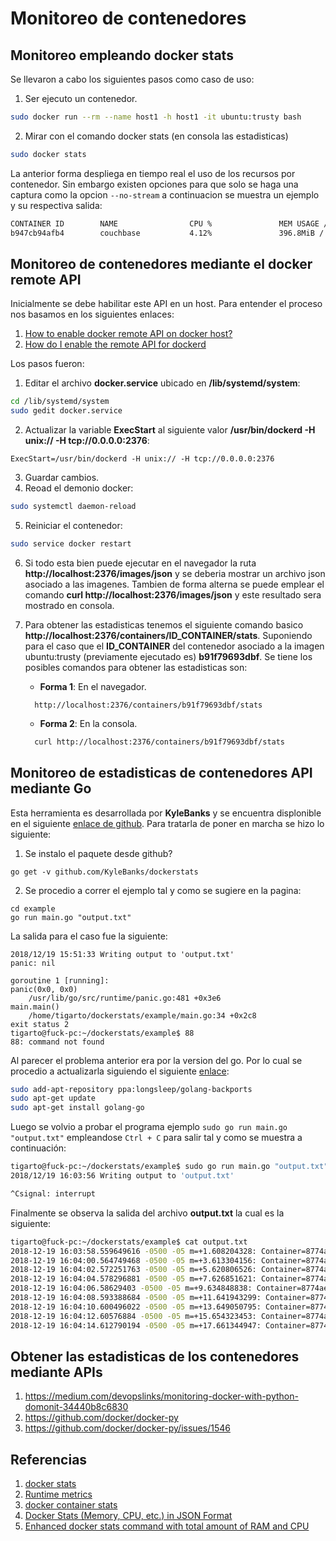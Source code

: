 # Monitoreo de contenedores #

## Monitoreo empleando docker stats ##

Se llevaron a cabo los siguientes pasos como caso de uso:

1. Ser ejecuto un contenedor.

```bash
sudo docker run --rm --name host1 -h host1 -it ubuntu:trusty bash
```

2. Mirar con el comando docker stats (en consola las estadisticas)

```bash
sudo docker stats
```

La anterior forma despliega en tiempo real el uso de los recursos por contenedor. Sin embargo existen opciones para que solo se haga una
captura como la opcion ```--no-stream``` a continuacion se muestra un ejemplo y su respectiva salida:

```bash
CONTAINER ID        NAME                CPU %               MEM USAGE / LIMIT     MEM %               NET I/O             BLOCK I/O           PIDS
b947cb94afb4        couchbase           4.12%               396.8MiB / 7.689GiB   5.04%               9.59kB / 0B         0B / 1.02MB         220
```

## Monitoreo de contenedores mediante el docker remote API ##

Inicialmente se debe habilitar este API en un host. Para entender el proceso nos basamos en los siguientes enlaces:
1. [How to enable docker remote API on docker host?](https://medium.com/@ssmak/how-to-enable-docker-remote-api-on-docker-host-7b73bd3278c6)
2. [How do I enable the remote API for dockerd](https://success.docker.com/article/how-do-i-enable-the-remote-api-for-dockerd)

Los pasos fueron:
1. Editar el archivo **docker.service** ubicado en **/lib/systemd/system**:

```bash
cd /lib/systemd/system
sudo gedit docker.service
```
2. Actualizar la variable **ExecStart** al siguiente valor **/usr/bin/dockerd -H unix:// -H tcp://0.0.0.0:2376**: 

```
ExecStart=/usr/bin/dockerd -H unix:// -H tcp://0.0.0.0:2376
```

3. Guardar cambios.
4. Reoad el demonio docker:

```bash
sudo systemctl daemon-reload
```

5. Reiniciar el contenedor:

```bash
sudo service docker restart
```
6. Si todo esta bien puede ejecutar en el navegador la ruta **http://localhost:2376/images/json** y se deberia mostrar un archivo json asociado a las imagenes. Tambien de forma alterna se puede emplear el comando **curl http://localhost:2376/images/json** y este resultado sera mostrado en consola.

7. Para obtener las estadisticas tenemos el siguiente comando basico **http://localhost:2376/containers/ID_CONTAINER/stats**. Suponiendo para el caso que el **ID_CONTAINER** del contenedor asociado a la imagen ubuntu:trusty (previamente ejecutado es) **b91f79693dbf**. Se tiene los posibles comandos para obtener las estadisticas son:

   * **Forma 1**: En el navegador.
   
   ```
     http://localhost:2376/containers/b91f79693dbf/stats
   ```
   
   * **Forma 2**: En la consola.
   
   ```bash 
     curl http://localhost:2376/containers/b91f79693dbf/stats
   ```

## Monitoreo de estadisticas de contenedores API mediante Go ##
Esta herramienta es desarrollada por **KyleBanks** y se encuentra displonible en el siguiente [enlace de github](https://github.com/KyleBanks/dockerstats). Para tratarla de poner en marcha se hizo lo siguiente:

1. Se instalo el paquete desde github?

```
go get -v github.com/KyleBanks/dockerstats
```

2. Se procedio a correr el ejemplo tal y como se sugiere en la pagina:

```
cd example
go run main.go "output.txt"
```

La salida para el caso fue la siguiente:

```
2018/12/19 15:51:33 Writing output to 'output.txt'
panic: nil

goroutine 1 [running]:
panic(0x0, 0x0)
	/usr/lib/go/src/runtime/panic.go:481 +0x3e6
main.main()
	/home/tigarto/dockerstats/example/main.go:34 +0x2c8
exit status 2
tigarto@fuck-pc:~/dockerstats/example$ 88
88: command not found

```

Al parecer el problema anterior era por la version del go. Por lo cual se procedio a actualizarla siguiendo el siguiente [enlace](https://github.com/golang/go/wiki/Ubuntu):

```bash
sudo add-apt-repository ppa:longsleep/golang-backports
sudo apt-get update
sudo apt-get install golang-go
```

Luego se volvio a probar el programa ejemplo ```sudo go run main.go "output.txt"``` empleandose ```Ctrl + C``` para salir tal y como se muestra a continuación:

```bash
tigarto@fuck-pc:~/dockerstats/example$ sudo go run main.go "output.txt"
2018/12/19 16:03:56 Writing output to 'output.txt'

^Csignal: interrupt
```

Finalmente se observa la salida del archivo **output.txt** la cual es la siguiente:

```bash
tigarto@fuck-pc:~/dockerstats/example$ cat output.txt 
2018-12-19 16:03:58.559649616 -0500 -05 m=+1.608204328: Container=8774ae727f68 Memory={Raw=2.07MiB / 7.689GiB Percent=0.03%} CPU=0.00% IO={Network=18.1kB / 0B Block=7.18MB / 0B} PIDs=1
2018-12-19 16:04:00.564749468 -0500 -05 m=+3.613304156: Container=8774ae727f68 Memory={Raw=2.07MiB / 7.689GiB Percent=0.03%} CPU=0.00% IO={Network=18.1kB / 0B Block=7.18MB / 0B} PIDs=1
2018-12-19 16:04:02.572251763 -0500 -05 m=+5.620806526: Container=8774ae727f68 Memory={Raw=2.07MiB / 7.689GiB Percent=0.03%} CPU=0.00% IO={Network=18.1kB / 0B Block=7.18MB / 0B} PIDs=1
2018-12-19 16:04:04.578296881 -0500 -05 m=+7.626851621: Container=8774ae727f68 Memory={Raw=2.07MiB / 7.689GiB Percent=0.03%} CPU=0.00% IO={Network=18.1kB / 0B Block=7.18MB / 0B} PIDs=1
2018-12-19 16:04:06.58629403 -0500 -05 m=+9.634848838: Container=8774ae727f68 Memory={Raw=2.07MiB / 7.689GiB Percent=0.03%} CPU=0.00% IO={Network=18.1kB / 0B Block=7.18MB / 0B} PIDs=1
2018-12-19 16:04:08.593388684 -0500 -05 m=+11.641943299: Container=8774ae727f68 Memory={Raw=2.07MiB / 7.689GiB Percent=0.03%} CPU=0.00% IO={Network=18.1kB / 0B Block=7.18MB / 0B} PIDs=1
2018-12-19 16:04:10.600496022 -0500 -05 m=+13.649050795: Container=8774ae727f68 Memory={Raw=2.07MiB / 7.689GiB Percent=0.03%} CPU=0.00% IO={Network=18.1kB / 0B Block=7.18MB / 0B} PIDs=1
2018-12-19 16:04:12.60576884 -0500 -05 m=+15.654323453: Container=8774ae727f68 Memory={Raw=2.07MiB / 7.689GiB Percent=0.03%} CPU=0.03% IO={Network=18.1kB / 0B Block=7.18MB / 0B} PIDs=1
2018-12-19 16:04:14.612790194 -0500 -05 m=+17.661344947: Container=8774ae727f68 Memory={Raw=2.07MiB / 7.689GiB Percent=0.03%} CPU=0.00% IO={Network=18.1kB / 0B Block=7.18MB / 0B} PIDs=1
```


## Obtener las estadisticas de los contenedores mediante APIs ##

1. https://medium.com/devopslinks/monitoring-docker-with-python-domonit-34440b8c6830
2. https://github.com/docker/docker-py
3. https://github.com/docker/docker-py/issues/1546


## Referencias ##
1. [docker stats](https://docs.docker.com/engine/reference/commandline/stats/)
2. [Runtime metrics](https://docs.docker.com/config/containers/runmetrics/)
3. [docker container stats](https://docs.docker.com/engine/reference/commandline/container_stats/)
4. [Docker Stats (Memory, CPU, etc.) in JSON Format](https://kylewbanks.com/blog/docker-stats-memory-cpu-in-json-format)
5. [Enhanced docker stats command with total amount of RAM and CPU](https://stackoverflow.com/questions/47331106/enhanced-docker-stats-command-with-total-amount-of-ram-and-cpu)
